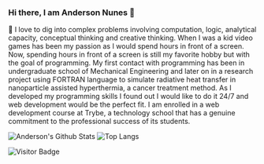 ### Hi there, I am Anderson Nunes 👋

🔭 I love to dig into complex problems involving computation, logic, analytical capacity, conceptual thinking and creative thinking. When I was a kid video games has been my passion as I would spend hours in front of a screen. Now, spending hours in front of a screen is still my favorite hobby but with the goal of programming. My first contact with programming has been in undergraduate school of Mechanical Engineering and later on in a research project using FORTRAN language to simulate radiative heat transfer in nanoparticle assisted hyperthermia, a cancer treatment method. As I developed my programming skills I found out I would like to do it 24/7 and web development would be the perfect fit. I am enrolled in a web development course at Trybe, a technology school that has a genuine commitment to the professional success of its students.


<!--
**gitnunes/gitnunes** is a ✨ _special_ ✨ repository because its `README.md` (this file) appears on your GitHub profile.

Here are some ideas to get you started:

- 🔭 I’m currently working on ...
- 🌱 I’m currently learning ...
- 👯 I’m looking to collaborate on ...
- 🤔 I’m looking for help with ...
- 💬 Ask me about ...
- 📫 How to reach me: ...
- 😄 Pronouns: ...
- ⚡ Fun fact: ...
-->

![Anderson's Github Stats](https://github-readme-stats.vercel.app/api?username=gitnunes&count_private=true&show_icons=true&include_all_commits=true)
![Top Langs](https://github-readme-stats.vercel.app/api/top-langs/?username=gitnunes&hide=TeX&layout=compact)

![Visitor Badge](https://visitor-badge.laobi.icu/badge?page_id=gitnunes.gitnunes)
